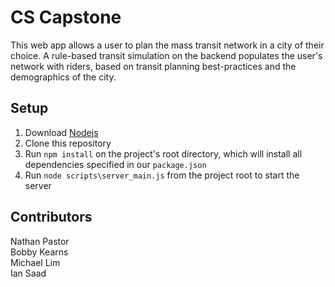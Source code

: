CS Capstone
=========
This web app allows a user to plan the mass transit network in a city of their 
choice. A rule-based transit simulation on the backend populates the user's 
network with riders, based on transit planning best-practices and the 
demographics of the city.

Setup
---------
1. Download [Nodejs](http://nodejs.org/)
2. Clone this repository
3. Run ```npm install``` on the project's root directory, which will install all dependencies specified in our ```package.json```
4. Run ```node scripts\server_main.js``` from the project root to start the server

Contributors
---------
Nathan Pastor <br/>
Bobby Kearns <br/>
Michael Lim <br/>
Ian Saad <br/>
